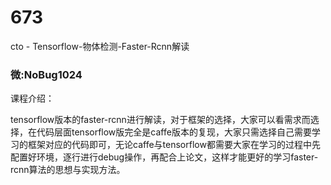 # 673
cto - Tensorflow-物体检测-Faster-Rcnn解读
### 微:NoBug1024 


课程介绍：

tensorflow版本的faster-rcnn进行解读，对于框架的选择，大家可以看需求而选择，在代码层面tensorflow版完全是caffe版本的复现，大家只需选择自己需要学习的框架对应的代码即可，无论caffe与tensorflow都需要大家在学习的过程中先配置好环境，逐行进行debug操作，再配合上论文，这样才能更好的学习faster-rcnn算法的思想与实现方法。
